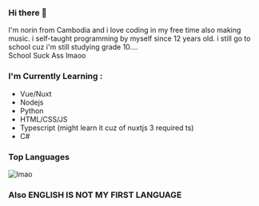 ### Hi there 👋

I'm norin from Cambodia and i love coding in my free time also making music. i self-taught programming by myself since 12 years old. i still go to school cuz i'm still studying grade 10....  
School Suck Ass lmaoo  

### I'm Currently Learning :

- Vue/Nuxt
- Nodejs
- Python
- HTML/CSS/JS
- Typescript (might learn it cuz of nuxtjs 3 required ts)
- C#

### Top Languages

<img src="https://github-readme-stats.vercel.app/api/top-langs?username=nyt92&show_icons=true&locale=en&layout=compact&langs_count=7&hide_border=true&hide=c&theme=highcontrast" alt="lmao">

### Also ENGLISH IS NOT MY FIRST LANGUAGE
